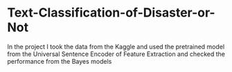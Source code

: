 # Text-Classification-of-Disaster-or-Not
In the project I took the data from the Kaggle and used the pretrained model from the Universal Sentence Encoder of Feature Extraction and checked the performance from the Bayes models
